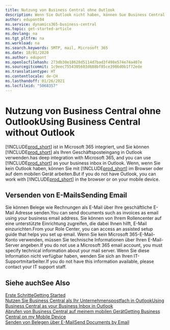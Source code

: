 ```yaml
---
title: Nutzung von Business Central ohne Outlook
description: Wenn Sie Outlook nicht haben, können Sue Business Central als Ihr Geschäftsposteingang in Outlook verwenden. Sie können aber auch ohne Outlook in einem Browser oder auf dem mobilen Gerät arbeiten.
author: edupont04
ms.service: dynamics365-business-central
ms.topic: get-started-article
ms.devlang: na
ms.tgt_pltfrm: na
ms.workload: na
ms.search.keywords: SMTP, mail, Microsoft 365
ms.date: 10/01/2020
ms.author: edupont
ms.openlocfilehash: 273db30e18628d5114d7bad3f498e574e74a407e
ms.sourcegitcommit: 1c9eec7554305603d688bf85ce3986d0b1f72ede
ms.translationtype: HT
ms.contentlocale: de-CH
ms.lasthandoff: 01/26/2021
ms.locfileid: "5068357"
---
```

# <a name="using-business-central-without-outlook"></a><span data-ttu-id="234ed-103">Nutzung von Business Central ohne Outlook</span><span class="sxs-lookup"><span data-stu-id="234ed-103">Using Business Central without Outlook</span></span>
[!INCLUDE[prod_short](includes/prod_short.md)] <span data-ttu-id="234ed-104">ist in Microsoft 365 integriert, und Sie können [!INCLUDE[prod_short](includes/prod_short.md)] als Ihren Geschäftsposteingang in Outlook verwenden.</span><span class="sxs-lookup"><span data-stu-id="234ed-104">has deep integration with Microsoft 365, and you can use [!INCLUDE[prod_short](includes/prod_short.md)] as your business inbox in Outlook.</span></span> <span data-ttu-id="234ed-105">Wenn, wenn Sie kein Outlook haben, können Sie mit [!INCLUDE[prod_short](includes/prod_short.md)] im Browser oder auf dem mobilen Gerät arbeiten.</span><span class="sxs-lookup"><span data-stu-id="234ed-105">But if you do not have Outlook, you can work with [!INCLUDE[prod_short](includes/prod_short.md)] in the browser or on your mobile device.</span></span>  

## <a name="sending-email"></a><span data-ttu-id="234ed-106">Versenden von E-Mails</span><span class="sxs-lookup"><span data-stu-id="234ed-106">Sending Email</span></span>
<span data-ttu-id="234ed-107">Sie können Belege wie Rechnungen als E-Mail über Ihre geschäftliche E-Mail Adresse senden.</span><span class="sxs-lookup"><span data-stu-id="234ed-107">You can send documents such as invoices as email using your business email address.</span></span> <span data-ttu-id="234ed-108">Sie können von Ihrem Rollencenter auf eine unterstützte Einrichtung zugreifen, die dabei Ihnen hilft, E-Mail einzurichten.</span><span class="sxs-lookup"><span data-stu-id="234ed-108">From your Role Center, you can access an assisted setup guide that helps you set up email.</span></span> <span data-ttu-id="234ed-109">Wenn Sie kein Microsoft 365-E-Mail-Konto verwenden, müssen Sie technische Informationen über Ihren E-Mail-Server angeben.</span><span class="sxs-lookup"><span data-stu-id="234ed-109">If you do not use a Microsoft 365 email account, you must specify technical information about your mail server.</span></span> <span data-ttu-id="234ed-110">Wenn Sie diese Information nicht verfügbar haben, wenden Sie sich an Ihren IT-Supportmitarbeiter.</span><span class="sxs-lookup"><span data-stu-id="234ed-110">If you do not have this information available, please contact your IT support staff.</span></span>  


## <a name="see-also"></a><span data-ttu-id="234ed-111">Siehe auch</span><span class="sxs-lookup"><span data-stu-id="234ed-111">See Also</span></span>
[<span data-ttu-id="234ed-112">Erste Schritte</span><span class="sxs-lookup"><span data-stu-id="234ed-112">Getting Started</span></span>](product-get-started.md)  
[<span data-ttu-id="234ed-113">Nutzen Sie Business Central als Ihr Unternehmenspostfach in Outlook</span><span class="sxs-lookup"><span data-stu-id="234ed-113">Using Business Central as your Business Inbox in Outlook</span></span>](admin-outlook.md)  
[<span data-ttu-id="234ed-114">Abrufen von Business Central auf meinem mobilen Gerät</span><span class="sxs-lookup"><span data-stu-id="234ed-114">Getting Business Central on my Mobile Device</span></span>](install-mobile-app.md)  
[<span data-ttu-id="234ed-115">Senden von Belegen über E-Mail</span><span class="sxs-lookup"><span data-stu-id="234ed-115">Send Documents by Email</span></span>](ui-how-send-documents-email.md)
